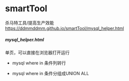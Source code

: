 # smartTool
杀马特工具/提高生产效能
https://ddmmddmm.github.io/smartTool/mysql_helper.html


##### mysql_helper.html
单页，可以直接在浏览器打开运行

- mysql where in 条件列转行

- mysql where in 条件分组成UNION ALL



